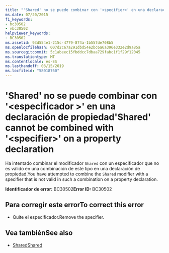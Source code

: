 ```yaml
---
title: "'Shared' no se puede combinar con '<specifier>' en una declaración de propiedad"
ms.date: 07/20/2015
f1_keywords:
- bc30502
- vbc30502
helpviewer_keywords:
- BC30502
ms.assetid: 93d554e1-215c-4779-874a-1b557de708b5
ms.openlocfilehash: 007d2c67a291dbd54e2bc6a6a396e332e2d9a85a
ms.sourcegitcommit: 5c1abeec15fbddcc7dbaa729fabc1f1f29f12045
ms.translationtype: MT
ms.contentlocale: es-ES
ms.lasthandoff: 03/15/2019
ms.locfileid: "58018760"
---
```

# <a name="shared-cannot-be-combined-with-specifier-on-a-property-declaration"></a><span data-ttu-id="bd689-102">'Shared' no se puede combinar con '\<especificador >' en una declaración de propiedad</span><span class="sxs-lookup"><span data-stu-id="bd689-102">'Shared' cannot be combined with '\<specifier>' on a property declaration</span></span>
<span data-ttu-id="bd689-103">Ha intentado combinar el modificador `Shared` con un especificador que no es válido en una combinación de este tipo en una declaración de propiedad.</span><span class="sxs-lookup"><span data-stu-id="bd689-103">You have attempted to combine the `Shared` modifier with a specifier that is not valid in such a combination on a property declaration.</span></span>  
  
 <span data-ttu-id="bd689-104">**Identificador de error:** BC30502</span><span class="sxs-lookup"><span data-stu-id="bd689-104">**Error ID:** BC30502</span></span>  
  
## <a name="to-correct-this-error"></a><span data-ttu-id="bd689-105">Para corregir este error</span><span class="sxs-lookup"><span data-stu-id="bd689-105">To correct this error</span></span>  
  
-   <span data-ttu-id="bd689-106">Quite el especificador.</span><span class="sxs-lookup"><span data-stu-id="bd689-106">Remove the specifier.</span></span>  
  
## <a name="see-also"></a><span data-ttu-id="bd689-107">Vea también</span><span class="sxs-lookup"><span data-stu-id="bd689-107">See also</span></span>

- [<span data-ttu-id="bd689-108">Shared</span><span class="sxs-lookup"><span data-stu-id="bd689-108">Shared</span></span>](../../visual-basic/language-reference/modifiers/shared.md)
